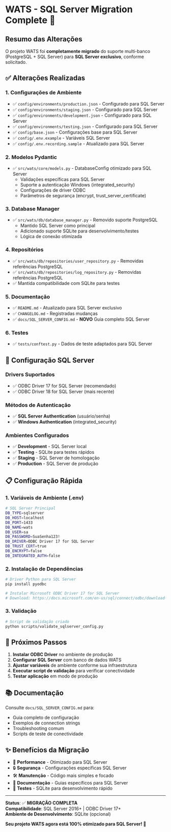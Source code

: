 # WATS - SQL Server Migration Complete 🎯

## Resumo das Alterações

O projeto WATS foi **completamente migrado** do suporte multi-banco (PostgreSQL + SQL Server) para **SQL Server exclusivo**, conforme solicitado.

## ✅ Alterações Realizadas

### 1. **Configurações de Ambiente**

- ✅ `config/environments/production.json` - Configurado para SQL Server
- ✅ `config/environments/staging.json` - Configurado para SQL Server
- ✅ `config/environments/development.json` - Configurado para SQL Server
- ✅ `config/environments/testing.json` - Configurado para SQL Server
- ✅ `config/base.json` - Configurações base para SQL Server
- ✅ `config/.env.example` - Variáveis SQL Server
- ✅ `config/.env.recording.sample` - Atualizado para SQL Server

### 2. **Modelos Pydantic**

- ✅ `src/wats/core/models.py` - DatabaseConfig otimizado para SQL Server
  - Validações específicas para SQL Server
  - Suporte a autenticação Windows (integrated_security)
  - Configurações de driver ODBC
  - Parâmetros de segurança (encrypt, trust_server_certificate)

### 3. **Database Manager**

- ✅ `src/wats/db/database_manager.py` - Removido suporte PostgreSQL
  - Mantido SQL Server como principal
  - Adicionado suporte SQLite para desenvolvimento/testes
  - Lógica de conexão otimizada

### 4. **Repositórios**

- ✅ `src/wats/db/repositories/user_repository.py` - Removidas referências PostgreSQL
- ✅ `src/wats/db/repositories/log_repository.py` - Removidas referências PostgreSQL
- ✅ Mantida compatibilidade com SQLite para testes

### 5. **Documentação**

- ✅ `README.md` - Atualizado para SQL Server exclusivo
- ✅ `CHANGELOG.md` - Registradas mudanças
- ✅ `docs/SQL_SERVER_CONFIG.md` - **NOVO** Guia completo SQL Server

### 6. **Testes**

- ✅ `tests/conftest.py` - Dados de teste adaptados para SQL Server

## 🔧 Configuração SQL Server

### Drivers Suportados

- ✅ ODBC Driver 17 for SQL Server (recomendado)
- ✅ ODBC Driver 18 for SQL Server (mais recente)

### Métodos de Autenticação

- ✅ **SQL Server Authentication** (usuário/senha)
- ✅ **Windows Authentication** (integrated_security)

### Ambientes Configurados

- ✅ **Development** - SQL Server local
- ✅ **Testing** - SQLite para testes rápidos
- ✅ **Staging** - SQL Server de homologação
- ✅ **Production** - SQL Server de produção

## 📋 Configuração Rápida

### 1. Variáveis de Ambiente (.env)

```bash
# SQL Server Principal
DB_TYPE=sqlserver
DB_HOST=localhost
DB_PORT=1433
DB_NAME=wats
DB_USER=sa
DB_PASSWORD=SuaSenha123!
DB_DRIVER=ODBC Driver 17 for SQL Server
DB_TRUST_CERT=true
DB_ENCRYPT=false
DB_INTEGRATED_AUTH=false
```

### 2. Instalação de Dependências

```bash
# Driver Python para SQL Server
pip install pyodbc

# Instalar Microsoft ODBC Driver 17 for SQL Server
# Download: https://docs.microsoft.com/en-us/sql/connect/odbc/download-odbc-driver-for-sql-server
```

### 3. Validação

```bash
# Script de validação criado
python scripts/validate_sqlserver_config.py
```

## 🎯 Próximos Passos

1. **Instalar ODBC Driver** no ambiente de produção
2. **Configurar SQL Server** com banco de dados WATS
3. **Ajustar variáveis** de ambiente conforme sua infraestrutura
4. **Executar script de validação** para verificar conectividade
5. **Testar aplicação** em modo de produção

## 📚 Documentação

Consulte `docs/SQL_SERVER_CONFIG.md` para:

- Guia completo de configuração
- Exemplos de connection strings
- Troubleshooting comum
- Scripts de teste de conectividade

## ✨ Benefícios da Migração

- 🚀 **Performance** - Otimizado para SQL Server
- 🔒 **Segurança** - Configurações específicas SQL Server
- 🛠️ **Manutenção** - Código mais simples e focado
- 📖 **Documentação** - Guias específicos para SQL Server
- 🧪 **Testes** - SQLite para desenvolvimento rápido

---

**Status**: ✅ **MIGRAÇÃO COMPLETA**  
**Compatibilidade**: SQL Server 2016+ | ODBC Driver 17+  
**Ambiente de Desenvolvimento**: SQLite (opcional)

**Seu projeto WATS agora está 100% otimizado para SQL Server! 🎉**
